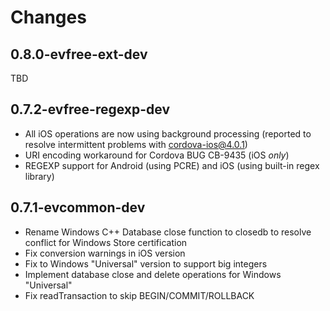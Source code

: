 # Changes

## 0.8.0-evfree-ext-dev

TBD

## 0.7.2-evfree-regexp-dev

- All iOS operations are now using background processing (reported to resolve intermittent problems with cordova-ios@4.0.1)
- URI encoding workaround for Cordova BUG CB-9435 (iOS *only*)
- REGEXP support for Android (using PCRE) and iOS (using built-in regex library)

## 0.7.1-evcommon-dev

- Rename Windows C++ Database close function to closedb to resolve conflict for Windows Store certification
- Fix conversion warnings in iOS version
- Fix to Windows "Universal" version to support big integers
- Implement database close and delete operations for Windows "Universal"
- Fix readTransaction to skip BEGIN/COMMIT/ROLLBACK
